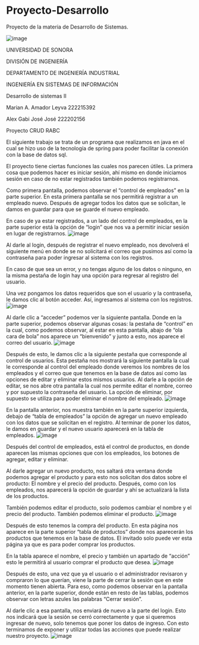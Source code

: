 # Proyecto-Desarrollo
Proyecto de la materia de Desarrollo de Sistemas.




![image](https://github.com/Alex-Jojo/Proyecto-Desarrollo/assets/117768152/c987349b-d52e-4190-b268-bc01d23bc312)

UNIVERSIDAD DE SONORA

DIVISIÓN DE INGENIERÍA

DEPARTAMENTO DE INGENIERÍA INDUSTRIAL

INGENIERÍA EN SISTEMAS DE INFORMACIÓN

Desarrollo de sistemas II

Marian A. Amador Leyva    222215392

Alex Gabi José José				222202156

Proyecto CRUD RABC



El siguiente trabajo se trata de un programa que realizamos en java en el cual se hizo uso de la tecnología de spring para poder facilitar la conexión con la base de datos sql.

El proyecto tiene ciertas funciones las cuales nos parecen útiles. La primera cosa que podemos hacer es iniciar sesión, ahí mismo en donde iniciamos sesión en caso de no estar registrados también podemos registrarnos. 

Como primera pantalla, podemos observar el “control de empleados” en la parte superior. En esta primera pantalla se nos permitirá registrar a un empleado nuevo. Después de agregar todos los datos que se solicitan, le damos en guardar para que se guarde el nuevo empleado. 

En caso de ya estar registrados, a un lado del control de empleados, en la parte superior está la opción de “login” que nos va a permitir iniciar sesión en lugar de registrarnos. 
![image](https://github.com/Alex-Jojo/Proyecto-Desarrollo/assets/117768152/50f3985a-3e8b-42e7-8a37-a7ed1461d576)



Al darle al login, después de registrar el nuevo empleado, nos devolverá el siguiente menú en donde se no solicitará el correo que pusimos así como la contraseña para poder ingresar al sistema con los registros. 

En caso de que sea un error, y no tengas alguno de los datos o ninguno, en la misma pestaña de login hay una opción para regresar al registro del usuario. 

Una vez pongamos los datos requeridos que son el usuario y la contraseña, le damos clic al botón acceder. Así, ingresamos al sistema con los registros. 
![image](https://github.com/Alex-Jojo/Proyecto-Desarrollo/assets/117768152/3fb37823-a64b-4a63-a43c-81e46c17631a)


Al darle clic a “acceder” podemos ver la siguiente pantalla. Donde en la parte superior, podemos observar algunas cosas: la pestaña de “control” en la cual, como podemos observar, al estar en esta pantalla, abajo de “ola cara de bola” nos aparece un “bienvenido” y junto a esto, nos aparece el correo del usuario. 
![image](https://github.com/Alex-Jojo/Proyecto-Desarrollo/assets/117768152/aa35c58c-59f1-4eed-aa9d-d0e77a535d7c)



Después de esto, le damos clic a la siguiente pestaña que corresponde al control de usuarios. Esta pestaña nos mostrará la siguiente pantalla la cual le corresponde al control del empleado donde veremos los nombres de los empleados y el correo que  que tenemos en la base de datos así como las opciones de editar y eliminar estos mismos usuarios. Al darle a la opción de editar, se nos abre otra pantalla la cual nos permite editar el nombre, correo y por supuesto la contraseña del usuario. La opción de eliminar, por supuesto se utiliza para poder eliminar el nombre del empleado. 
![image](https://github.com/Alex-Jojo/Proyecto-Desarrollo/assets/117768152/3c152863-391a-4c93-998d-0e99c4923b9f)


En la pantalla anterior, nos muestra también en la parte superior izquierda, debajo de “tabla de empleados” la opción de agregar un nuevo empleado con los datos que se solicitan en el registro. Al terminar de poner los datos, le damos en guardar y el nuevo usuario aparecerá en la tabla de empleados.
![image](https://github.com/Alex-Jojo/Proyecto-Desarrollo/assets/117768152/6a113224-41ef-4fa5-acf0-5c6ed10c0dae)




Después del control de empleados, está el control de productos, en donde aparecen las mismas opciones que con los empleados, los botones de agregar, editar y eliminar. 

Al darle agregar un nuevo producto, nos saltará otra ventana donde podemos agregar el producto y para esto nos solicitan dos datos sobre el producto: El nombre y el precio del producto. Después, como con los empleados, nos aparecerá la opción de guardar y ahí se actualizará la lista de los productos. 

También podemos editar el producto, solo podemos cambiar el nombre y el precio del producto. También podemos eliminar el producto. 
![image](https://github.com/Alex-Jojo/Proyecto-Desarrollo/assets/117768152/804e2c2a-320b-4de8-9677-d2644d6d3fc1)



Después de esto tenemos la compra del producto. En esta página nos aparece en la parte superior “tabla de productos” donde nos aparecerán los productos que tenemos en la base de datos. El invitado solo puede ver esta página ya que es para poder comprar los productos.

En la tabla aparece el nombre, el precio y también un apartado de “acción” esto le permitirá al usuario comprar el producto que desea. 
![image](https://github.com/Alex-Jojo/Proyecto-Desarrollo/assets/117768152/613dff28-641f-4321-9ffa-666cce63876f)


Después de esto, una vez que ya el usuario o el administrador revisaron y compraron lo que querían, viene la parte de cerrar la sesión que en este momento tienen abierta. Para eso, como podemos observar en la pantalla anterior, en la parte superior, donde están en resto de las tablas, podemos observar con letras azules las palabras “Cerrar sesión”. 

Al darle clic a esa pantalla, nos enviará de nuevo a la parte del login. Esto nos indicará que la sesión se cerró correctamente y que si queremos ingresar de nuevo, solo tenemos que poner los datos de ingreso. Con esto terminamos de exponer y utilizar todas las acciones que puede realizar nuestro proyecto.
![image](https://github.com/Alex-Jojo/Proyecto-Desarrollo/assets/117768152/d5ae2deb-c09a-4032-81a0-6529a7b6f8b6)


